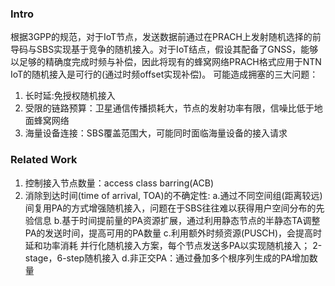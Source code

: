 ### **Intro**
根据3GPP的规范，对于IoT节点，发送数据前通过在PRACH上发射随机选择的前导码与SBS实现基于竞争的随机接入。对于IoT结点，假设其配备了GNSS，能够以足够的精确度完成时频与补偿，因此将现有的蜂窝网络PRACH格式应用于NTN IoT的随机接入是可行的(通过时频offset实现补偿)。
可能造成拥塞的三大问题：
1. 长时延:免授权随机接入
2. 受限的链路预算：卫星通信传播损耗大，节点的发射功率有限，信噪比低于地面蜂窝网络
3. 海量设备连接：SBS覆盖范围大，可能同时面临海量设备的接入请求
### **Related Work**
1. 控制接入节点数量：access class barring(ACB)
2. 消除到达时间(time of arrival, TOA)的不确定性: 
	a.通过不同空间组(距离较远)间复用PA的方式增强随机接入，问题在于SBS往往难以获得用户空间分布的先验信息
	b.基于时间提前量的PA资源扩展，通过利用静态节点的半静态TA调整PA的发送时间，提高可用的PA数量
	c.利用额外时频资源(PUSCH)，会提高时延和功率消耗
		并行化随机接入方案，每个节点发送多PA以实现随机接入；
		2-stage，6-step随机接入
	d.非正交PA：通过叠加多个根序列生成的PA增加数量